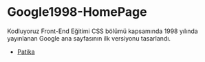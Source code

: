 # Google1998-HomePage
Kodluyoruz Front-End Eğitimi CSS bölümü kapsamında 1998 yılında yayınlanan Google ana sayfasının ilk versiyonu tasarlandı.

* [Patika](https://app.patika.dev/)